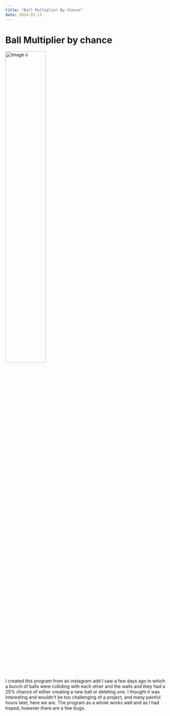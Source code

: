 ```yaml
---
title: "Ball Multiplier By Chance"
date: 2024-05-11
---
```


# Ball Multiplier by chance

<img src="/skills-github-pages/Images/BallMultiplier.png" alt="Image o" width="50%">


I created this program from an instagram add I saw a few days ago in which a bunch of balls were colliding with each other and the walls and they had a 25% chance of either creating a new ball or deleting one. I thought it was interesting and wouldn't be too challenging of a project, and many painful hours later, here we are. The program as a whole works well and as I had hoped, however there are a few bugs. 


